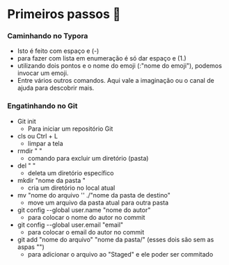# Primeiros passos :footprints:

### Caminhando no Typora

- Isto é feito com espaço e (-)
- para fazer com lista em enumeração é só dar espaço e (1.)
- utilizando dois pontos e o nome do emoji (:"nome do emoji"), podemos invocar um emoji.
- Entre vários outros comandos. Aqui vale a imaginação ou o canal de ajuda para descobrir mais.

### Engatinhando no Git

* Git init
  * Para iniciar um repositório Git
* cls ou Ctrl + L
  * limpar a tela
* rmdir " "
  * comando para excluir um diretório (pasta)
* del  " "
  * deleta um diretório específico
* mkdir "nome da pasta "
  * cria um diretório no local atual
* mv "nome do arquivo '' ./"nome da pasta de destino"
  * move um arquivo da pasta atual para outra pasta
* git config --global user.name "nome do autor"
  * para colocar o nome do autor no commit
* git config --global user.email "email"
  * para colocar o email do autor no commit
* git add "nome do arquivo" "nome da pasta/" (esses dois são sem as aspas "")
  * para adicionar o arquivo ao "Staged" e ele poder ser commitado



